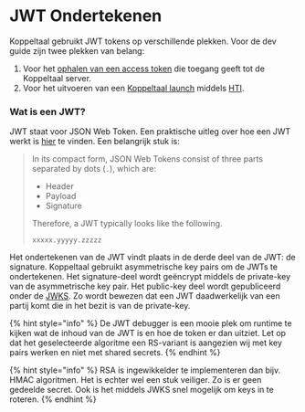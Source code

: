 # JWT Ondertekenen

Koppeltaal gebruikt JWT tokens op verschillende plekken. Voor de dev  guide zijn twee plekken van belang:

1. Voor het [ophalen van een access token](../toegang-tot-koppeltaal/smart-backend-service.md) die toegang geeft tot de Koppeltaal server.
2. Voor het uitvoeren van een [Koppeltaal launch](../../launchen/) middels [HTI](https://github.com/GIDSOpenStandaarden/GIDS-HTI-Protocol/blob/master/HTI.md).

### Wat is een JWT?

JWT staat voor JSON Web Token. Een praktische uitleg over hoe een JWT werkt is [hier](https://jwt.io/introduction) te vinden. Een belangrijk stuk is:

> In its compact form, JSON Web Tokens consist of three parts separated by dots \(`.`\), which are:
>
> * Header
> * Payload
> * Signature
>
> Therefore, a JWT typically looks like the following.
>
> `xxxxx.yyyyy.zzzzz`

Het ondertekenen van de JWT vindt plaats in de derde deel van de JWT: de signature. Koppeltaal gebruikt asymmetrische key pairs om de JWTs te ondertekenen. Het signature-deel wordt geëncrypt middels de private-key van de asymmetrische key pair. Het public-key deel wordt gepubliceerd onder de [JWKS](jwks-opzetten.md). Zo wordt bewezen dat een JWT daadwerkelijk van een partij komt die in het bezit is van de private-key.

{% hint style="info" %}
De JWT debugger is een mooie plek om runtime te kijken wat de  inhoud  van de JWT is en hoe de token er dan uitziet. Let op dat het geselecteerde algoritme een RS-variant is  aangezien wij met key pairs werken en niet met shared secrets.
{% endhint %}

{% hint style="info" %}
RSA is ingewikkelder te implementeren dan bijv. HMAC algoritmen. Het is echter wel een stuk veiliger. Zo is er geen gedeelde secret. Ook is het middels JWKS snel mogelijk om keys in te roteren.
{% endhint %}

